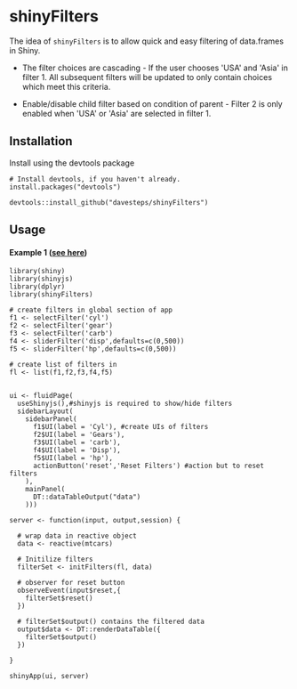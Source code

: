 shinyFilters
==========

The idea of `shinyFilters` is to allow quick and easy filtering of data.frames in Shiny. 

* The filter choices are cascading - If the user chooses 'USA' and 'Asia' in filter 1. All subsequent filters will be updated to only contain choices which meet this criteria.

* Enable/disable child filter based on condition of parent - Filter 2 is only enabled when 'USA' or 'Asia' are selected in filter 1. 


Installation
------------

Install using the devtools package

```
# Install devtools, if you haven't already.
install.packages("devtools")

devtools::install_github("davesteps/shinyFilters")
```

Usage
---------------

#### Example 1 ([see here](https://davesteps.shinyapps.io/shinyFilters/))

```
library(shiny)
library(shinyjs)
library(dplyr)
library(shinyFilters)

# create filters in global section of app
f1 <- selectFilter('cyl')
f2 <- selectFilter('gear')
f3 <- selectFilter('carb')
f4 <- sliderFilter('disp',defaults=c(0,500))
f5 <- sliderFilter('hp',defaults=c(0,500))

# create list of filters in
fl <- list(f1,f2,f3,f4,f5)


ui <- fluidPage(
  useShinyjs(),#shinyjs is required to show/hide filters
  sidebarLayout(
    sidebarPanel(
      f1$UI(label = 'Cyl'), #create UIs of filters
      f2$UI(label = 'Gears'),
      f3$UI(label = 'carb'),
      f4$UI(label = 'Disp'),
      f5$UI(label = 'hp'),
      actionButton('reset','Reset Filters') #action but to reset filters
    ),
    mainPanel(
      DT::dataTableOutput("data")
    )))

server <- function(input, output,session) {

  # wrap data in reactive object
  data <- reactive(mtcars)

  # Initilize filters
  filterSet <- initFilters(fl, data)

  # observer for reset button
  observeEvent(input$reset,{
    filterSet$reset()
  })

  # filterSet$output() contains the filtered data
  output$data <- DT::renderDataTable({
    filterSet$output()
  })

}

shinyApp(ui, server)
```

